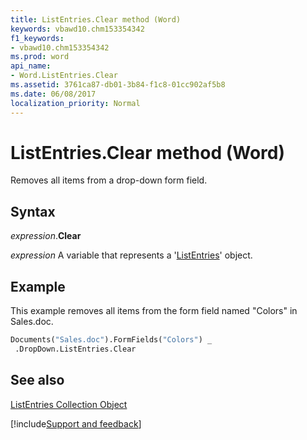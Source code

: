 ```yaml
---
title: ListEntries.Clear method (Word)
keywords: vbawd10.chm153354342
f1_keywords:
- vbawd10.chm153354342
ms.prod: word
api_name:
- Word.ListEntries.Clear
ms.assetid: 3761ca87-db01-3b84-f1c8-01cc902af5b8
ms.date: 06/08/2017
localization_priority: Normal
---
```



# ListEntries.Clear method (Word)

Removes all items from a drop-down form field.


## Syntax

_expression_.**Clear**

 _expression_ A variable that represents a '[ListEntries](Word.listentries.md)' object.


## Example

This example removes all items from the form field named "Colors" in Sales.doc.


```vb
Documents("Sales.doc").FormFields("Colors") _ 
 .DropDown.ListEntries.Clear
```


## See also


[ListEntries Collection Object](Word.listentries.md)

[!include[Support and feedback](~/includes/feedback-boilerplate.md)]